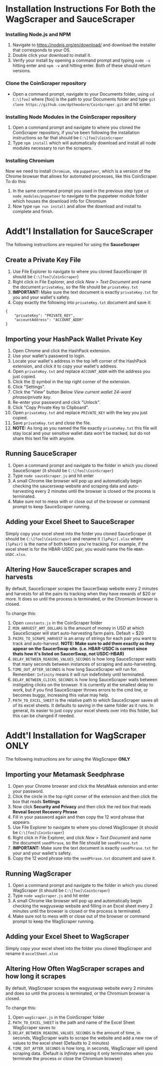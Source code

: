 # **Installation Instructions For Both the WagScraper and SauceScraper**

### Installing Node.js and NPM

1. Navigate to https://nodejs.org/en/download/ and download the installer that corresponds to your OS.
2. Double click your download to install it.
3. Verify your install by opening a command prompt and typing `node -v` hitting enter and `npm -v` and hitting enter. Both of these should return versions.

### Clone the CoinScraper repository

* Open a command prompt, navigate to your Documents folder, using `cd C:\[foo]` where [foo] is the path to your Documents folder and type `git clone https://github.com/dptheodore/CoinScraper.git` and hit enter.

### Installing Node Modules in the CoinScraper repository

1. Open a command prompt and navigate to where you cloned the CoinScraper repository, if you've been following the installation instructions so far that should be `C:\[foo]\CoinScraper`
2. Type `npm install` which will automatically download and install all node modules necessary to run the scrapers.

### Installing Chromium

Now we need to install `Chromium,` via `puppeteer`, which is a version of the Chrome browser that allows for automated processes, like this CoinScraper. To do this:

1. In the same command prompt you used in the previous step type `cd node_modules/puppeteer` to navigate to the puppeteer module folder which houses the download info for Chromium
2. Now type `npm run install` and allow the download and install to complete and finish.

# Addt'l Installation for SauceScraper

The following instructions are required for using the **SauceScraper**

## **Create a Private Key File**
1. Use File Explorer to navigate to where you cloned SauceScraper (it should be `C:\[foo]\CoinScraper`)
2. Right click in File Explorer, and click *New* > *Text Document* and name the document `privateKey`, so the file should be `privateKey.txt`
3. ****IMPORTANT:**** Make sure the text document is exactly `privateKey.txt` for you and your wallet's safety.
4. Copy exactly the following into `privateKey.txt` document and save it:
```
{
	"privateKey": "PRIVATE_KEY",
	"accountAddress": "ACCOUNT_ADDR"
}
```

## **Importing your HashPack Wallet Private Key**
1. Open Chrome and click the HashPack extension.
2. Use your wallet's password to login.
3. Locate your wallet's address in the top left corner of the HashPack extension, and click it to copy your wallet's address.
4. Open `privateKey.txt` and replace `ACCOUNT_ADDR` with the address you just copied.
5. Click the ☰ symbol in the top right corner of the extension.
6. Click "Settings".
7. Click the "View" button Below *View current wallet 24-word phrase/private key*.
8. Re-enter your password and click "Unlock".
9. Click "Copy Private Key to Clipboard".
10. Open `privateKey.txt` and replace `PRIVATE_KEY` with the key you just copied.
11. Save `privateKey.txt` and close the file.
12. ****NOTE:**** As long as you named the file exactly `privateKey.txt` this file will stay local and your sensitive wallet data won't be tracked, but do not share this text file with anyone.

## **Running SauceScraper**
1. Open a command prompt and navigate to the folder in which you cloned SauceScraper (it should be `C:\[foo]\CoinScraper`)
2. Type `node sauceScraper.js` and hit enter
3. A small Chrome like browser will pop up and automatically begin checking the saucerswap website and scraping data and auto-harvesting every 2 minutes until the browser is closed or the process is terminated.
4. Make sure not to mess with or close out of the browser or command prompt to keep SauceScraper running.

## **Adding your Excel Sheet to SauceScraper**
Simply copy your excel sheet into the folder you cloned SauceScraper (it should be `C:\[foo]\CoinScraper`) and rename it `[lpPair].xlsx` where `[lpPair]` is the name of both tokens you're tracking.
For example, if the excel sheet is for the HBAR-USDC pair, you would name the file `HBAR-USDC.xlsx`. 

## **Altering How SauceScraper scrapes and harvests**
By default, SauceScraper scrapes the SaucerSwap website every 2 minutes and harvests for all the pairs its tracking when they have rewards of $20 or more. It does so until the process is terminated, or the Chromium browser is closed.

To change this:
1. Open `constants.js` in the CoinScraper folder
2. `MIN_HARVEST_AMT_DOLLARS` is the amount of money in USD at which SauceScraper will start auto-harvesting farm pairs. Default = $20
3. `PAIRS_TO_SCRAPE_HARVEST` is an array of strings for each pair you want to track and auto-harvest. ****NOTE: Make sure to add them exactly as they appear on the SaucerSwap site. (i.e. HBAR-USDC is correct since thats how it's listed on SaucerSwap, not USDC-HBAR)****
4. `DELAY_BETWEEN_READING_VALUES_SECONDS` is how long SauceScraper waits that many seconds between instances of scraping and auto-harvesting.
5. `TIME_OUT_AFTER_SECONDS` is how long SauceScraper will run for. Remember: `Infinity` means it will run indefinitely until terminated.
6. `DELAY_BETWEEN_CLICKS_SECONDS` is how long SauceScraper waits between instigating clicks on the browser. It is currently at the smallest delay to work, but if you find SauceScraper throws errors to the cmd line, or becomes buggy, increasing this value may help.
7. `PATH_TO_EXCEL_SHEET` is the relative path to which SauceScraper saves all of its excel sheets. It defaults to saving in the same folder as it runs. In general, its easier to just copy your excel sheets over into this folder, but this can be changed if needed.




# Addt'l Installation for WagScraper **ONLY**

The following instructions are for using the WagScraper **ONLY**

## **Importing your Metamask Seedphrase**
1. Open your Chrome browser and click the MetaMask extension and enter your password.
2. Click the circle in the top right corner of the extension and then click the box that reads **Settings**
3. Now click **Security and Privacy** and then click the red box that reads **Reveal Secret Recovery Phrase**
4. Fill in your password again and then copy the 12 word phrase that appears.
5. Use File Explorer to navigate to where you cloned WagScraper (it should be `C:\[foo]\CoinScraper`)
6. Right click in File Explorer, and click *New* > *Text Document* and name the document `seedPhrase`, so the file should be `seedPhrase.txt`
7. ****IMPORTANT:**** Make sure the text document is exactly `seedPhrase.txt` for your and your wallet's safety.
8. Copy the 12 word phrase into the `seedPhrase.txt` document and save it.

## **Running WagScraper**
1. Open a command prompt and navigate to the folder in which you cloned WagScraper (it should be `C:\[foo]\CoinScraper`)
2. Type `node wagScraper.js` and hit enter
3. A small Chrome like browser will pop up and automatically begin checking the wagyuswap website and filling in an Excel sheet every 2 minutes until the browser is closed or the process is terminated.
4. Make sure not to mess with or close out of the browser or command prompt to keep the WagScraper running.

## **Adding your Excel Sheet to WagScraper**
Simply copy your excel sheet into the folder you cloned WagScraper and rename it `excelSheet.xlsx`

## **Altering How Often WagScraper scrapes and how long it scrapes**
By default, WagScraper scrapes the wagyuswap website every 2 minutes and does so until the process is terminated, or the Chromium browser is closed.

To change this:
1. Open `wagScraper.js` in the CoinScraper folder
2. `PATH_TO_EXCEL_SHEET` is the path and name of the Excel Sheet WagScraper saves to
3. `DELAY_BETWEEN_READING_VALUES_SECONDS` is the amount of time, in seconds, WagScraper waits to scrape the website and add a new row of values to the excel sheet (Defaults to 2 minutes)
4. `TIME_OUT_AFTER_SECONDS` is how long, in seconds, WagScraper will spend scraping data. (Default is *Infinity* meaning it only terminates when you terminate the process or close the Chromium browser)
